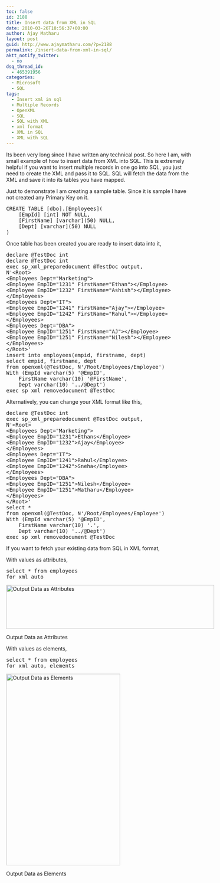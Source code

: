 ```yaml
---
toc: false
id: 2188
title: Insert data from XML in SQL
date: 2010-03-26T10:56:37+00:00
author: Ajay Matharu
layout: post
guid: http://www.ajaymatharu.com/?p=2188
permalink: /insert-data-from-xml-in-sql/
aktt_notify_twitter:
  - no
dsq_thread_id:
  - 465391956
categories:
  - Microsoft
  - SQL
tags:
  - Insert xml in sql
  - Multiple Records
  - OpenXML
  - SQL
  - SQL with XML
  - xml format
  - XML in SQL
  - XML with SQL
---
```

Its been very long since I have written any technical post. So here I am, with small example of how to insert data from XML into SQL. This is extremely helpful if you want to insert multiple records in one go into SQL, you just need to create the XML and pass it to SQL. SQL will fetch the data from the XML and save it into its tables you have mapped.

Just to demonstrate I am creating a sample table. Since it is sample I have not created any Primary Key on it.

<pre class="sql" name="code">CREATE TABLE [dbo].[Employees](
	[EmpId] [int] NOT NULL,
	[FirstName] [varchar](50) NULL,
	[Dept] [varchar](50) NULL
)
</pre>

Once table has been created you are ready to insert data into it,

<pre class="sql" name="code">declare @TestDoc int
declare @TestDoc int
exec sp_xml_preparedocument @TestDoc output,
N'&lt;Root>
&lt;Employees Dept="Marketing">
&lt;Employee EmpID="1231" FirstName="Ethan">&lt;/Employee>
&lt;Employee EmpID="1232" FirstName="Ashish">&lt;/Employee>
&lt;/Employees>
&lt;Employees Dept="IT">
&lt;Employee EmpID="1241" FirstName="Ajay">&lt;/Employee>
&lt;Employee EmpID="1242" FirstName="Rahul">&lt;/Employee>
&lt;/Employees>
&lt;Employees Dept="DBA">
&lt;Employee EmpID="1251" FirstName="AJ">&lt;/Employee>
&lt;Employee EmpID="1251" FirstName="Nilesh">&lt;/Employee>
&lt;/Employees>
&lt;/Root>'
insert into employees(empid, firstname, dept)
select empid, firstname, dept
from openxml(@TestDoc, N'/Root/Employees/Employee')
With (EmpId varchar(5) '@EmpID',
    FirstName varchar(10) '@FirstName',
    Dept varchar(10) '../@Dept')
exec sp_xml_removedocument @TestDoc
</pre>

Alternatively, you can change your XML format like this,

<pre class="sql" name="code">declare @TestDoc int
exec sp_xml_preparedocument @TestDoc output,
N'&lt;Root>
&lt;Employees Dept="Marketing">
&lt;Employee EmpID="1231">Ethans&lt;/Employee>
&lt;Employee EmpID="1232">Ajay&lt;/Employee>
&lt;/Employees>
&lt;Employees Dept="IT">
&lt;Employee EmpID="1241">Rahul&lt;/Employee>
&lt;Employee EmpID="1242">Sneha&lt;/Employee>
&lt;/Employees>
&lt;Employees Dept="DBA">
&lt;Employee EmpID="1251">Nilesh&lt;/Employee>
&lt;Employee EmpID="1251">Matharu&lt;/Employee>
&lt;/Employees>
&lt;/Root>'
select *
from openxml(@TestDoc, N'/Root/Employees/Employee')
With (EmpId varchar(5) '@EmpID',
    FirstName varchar(10) '.',
    Dept varchar(10) '../@Dept')
exec sp_xml_removedocument @TestDoc
</pre>



If you want to fetch your existing data from SQL in XML format,
  
With values as attributes,

<pre class="sql" name="code">select * from employees
for xml auto
</pre>

<div id="attachment_2189" style="width: 574px" class="wp-caption aligncenter">
  <img class="size-full wp-image-2189" title="Output Data as Attributes" src="http://www.ajaymatharu.com/wp-content/uploads/2010/03/Data-as-attribute.png" alt="Output Data as Attributes" width="564" height="119" srcset="http://www.ajaymatharu.com/wp-content/uploads/2010/03/Data-as-attribute-300x63.png 300w, http://www.ajaymatharu.com/wp-content/uploads/2010/03/Data-as-attribute.png 564w" sizes="(max-width: 564px) 100vw, 564px" />
  
  <p class="wp-caption-text">
    Output Data as Attributes
  </p>
</div>


  

  
With values as elements,

<pre class="sql" name="code">select * from employees
for xml auto, elements
</pre>

<div id="attachment_2190" style="width: 319px" class="wp-caption aligncenter">
  <img class="size-full wp-image-2190" title="Output Data as Elements" src="http://www.ajaymatharu.com/wp-content/uploads/2010/03/data-as-elements.png" alt="Output Data as Elements" width="309" height="519" />
  
  <p class="wp-caption-text">
    Output Data as Elements
  </p>
</div>

